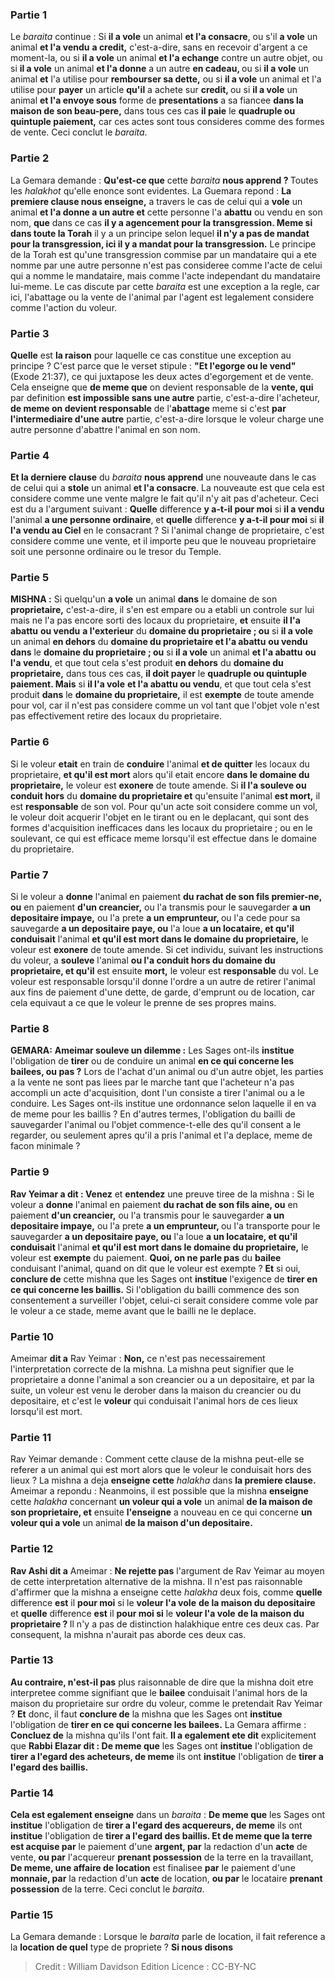 
### Partie 1
Le <i>baraita</i> continue : Si <b>il a vole</b> un animal <b>et l'a consacre</b>, ou s'il <b>a vole</b> un animal <b>et l'a vendu</b> <b>a credit,</b> c'est-a-dire, sans en recevoir d'argent a ce moment-la, ou si <b>il a vole</b> un animal <b>et l'a echange</b> contre un autre objet, ou si <b>il a vole</b> un animal <b>et l'a donne</b> a un autre <b>en cadeau, </b> ou si <b>il a vole</b> un animal <b>et</b> l'a utilise pour <b>rembourser sa dette,</b> ou si <b>il a vole</b> un animal et l'a utilise pour <b>payer</b> un article <b>qu'il</b> a achete sur <b>credit, </b> ou si <b>il a vole</b> un animal <b>et l'a envoye sous</b> forme de <b>presentations</b> a sa fiancee <b>dans la maison de son beau-pere,</b> dans tous ces cas <b>il paie</b> le <b>quadruple ou quintuple paiement,</b> car ces actes sont tous consideres comme des formes de vente. Ceci conclut le <i>baraita</i>.

### Partie 2
La Gemara demande : <b>Qu'est-ce que</b> cette <i>baraita</i> <b>nous apprend ? </b> Toutes les <i>halakhot</i> qu'elle enonce sont evidentes. La Guemara repond : <b>La premiere clause nous enseigne,</b> a travers le cas de celui qui a <b>vole</b> un animal <b>et l'a donne a un autre et</b> cette personne l'a <b>abattu</b> ou vendu en son nom, <b>que</b> dans ce cas <b>il y a agencement pour la transgression. Meme si dans toute la Torah</b> il y a un principe selon lequel <b>il n'y a pas de mandat pour la transgression, ici il y a mandat pour la transgression.</b> Le principe de la Torah est qu'une transgression commise par un mandataire qui a ete nomme par une autre personne n'est pas consideree comme l'acte de celui qui a nomme le mandataire, mais comme l'acte independant du mandataire lui-meme. Le cas discute par cette <i>baraita</i> est une exception a la regle, car ici, l'abattage ou la vente de l'animal par l'agent est legalement considere comme l'action du voleur.

### Partie 3
<b>Quelle</b> est <b>la raison</b> pour laquelle ce cas constitue une exception au principe ? C'est parce que le verset stipule : <b>"Et l'egorge ou le vend"</b> (Exode 21:37), ce qui juxtapose les deux actes d'egorgement et de vente. Cela enseigne que <b>de meme que</b> on devient responsable de la <b>vente, qui</b> par definition <b>est impossible sans une autre</b> partie, c'est-a-dire l'acheteur, <b>de meme on devient responsable</b> de l'<b>abattage</b> meme si c'est <b>par l'intermediaire d'une autre</b> partie, c'est-a-dire lorsque le voleur charge une autre personne d'abattre l'animal en son nom.

### Partie 4
<b>Et la derniere clause</b> du <i>baraita</i> <b>nous apprend</b> une nouveaute dans le cas de celui qui a <b>stole</b> un animal <b>et l'a consacre</b>. La nouveaute est que cela est considere comme une vente malgre le fait qu'il n'y ait pas d'acheteur. Ceci est du a l'argument suivant : <b>Quelle</b> difference <b>y a-t-il pour moi</b> si <b>il a vendu</b> l'animal <b>a une personne ordinaire</b>, et <b>quelle</b> difference <b>y a-t-il pour moi</b> si <b>il l'a vendu au Ciel</b> en le consacrant ? Si l'animal change de proprietaire, c'est considere comme une vente, et il importe peu que le nouveau proprietaire soit une personne ordinaire ou le tresor du Temple.

### Partie 5
<strong>MISHNA :</strong> Si quelqu'un <b>a vole</b> un animal <b>dans</b> le domaine de son <b>proprietaire,</b> c'est-a-dire, il s'en est empare ou a etabli un controle sur lui mais ne l'a pas encore sorti des locaux du proprietaire, <b>et</b> ensuite <b>il l'a abattu</b> <b>ou vendu</b> <b>a l'exterieur</b> du <b>domaine du proprietaire ; ou</b> si <b>il a vole</b> un animal <b>en dehors</b> du <b>domaine du proprietaire et l'a abattu</b> <b>ou vendu</b> <b>dans</b> le <b>domaine du proprietaire ; ou</b> si <b>il a vole</b> un animal <b>et l'a abattu</b> <b>ou l'a vendu</b>, et que tout cela s'est produit <b>en dehors</b> du <b>domaine du proprietaire,</b> dans tous ces cas, <b>il doit payer</b> le <b>quadruple ou quintuple paiement. Mais</b> si <b>il l'a vole</b> <b>et l'a abattu ou vendu</b>, et que tout cela s'est produit <b>dans</b> le <b>domaine du proprietaire,</b> il est <b>exempte</b> de toute amende pour vol, car il n'est pas considere comme un vol tant que l'objet vole n'est pas effectivement retire des locaux du proprietaire.

### Partie 6
Si le voleur <b>etait</b> en train de <b>conduire</b> l'animal <b>et de quitter</b> les locaux du proprietaire, <b>et qu'il est mort</b> alors qu'il etait encore <b>dans le domaine du proprietaire,</b> le voleur est <b>exonere</b> de toute amende. Si <b>il l'a souleve ou conduit hors</b> du <b>domaine du proprietaire et</b> qu'ensuite l'animal <b>est mort,</b> il est <b>responsable</b> de son vol. Pour qu'un acte soit considere comme un vol, le voleur doit acquerir l'objet en le tirant ou en le deplacant, qui sont des formes d'acquisition inefficaces dans les locaux du proprietaire ; ou en le soulevant, ce qui est efficace meme lorsqu'il est effectue dans le domaine du proprietaire.

### Partie 7
Si le voleur a <b>donne</b> l'animal en paiement <b>du rachat de son fils premier-ne, ou</b> en paiement <b>d'un creancier,</b> ou l'a transmis pour le sauvegarder <b>a un depositaire impaye,</b> ou l'a prete <b>a un emprunteur, </b> ou l'a cede pour sa sauvegarde <b>a un depositaire paye, ou</b> l'a loue <b>a un locataire, et qu'il conduisait</b> l'animal <b>et qu'il est mort dans le domaine du proprietaire,</b> le voleur est <b>exonere</b> de toute amende. Si cet individu, suivant les instructions du voleur, a <b>souleve</b> l'animal <b>ou l'a conduit hors du domaine du proprietaire, et qu'il</b> est ensuite <b>mort,</b> le voleur est <b>responsable</b> du vol. Le voleur est responsable lorsqu'il donne l'ordre a un autre de retirer l'animal aux fins de paiement d'une dette, de garde, d'emprunt ou de location, car cela equivaut a ce que le voleur le prenne de ses propres mains.

### Partie 8
<strong>GEMARA:</strong> <b>Ameimar souleve un dilemme :</b> Les Sages ont-ils <b>institue</b> l'obligation de <b>tirer</b> ou de conduire un animal <b>en ce qui concerne les bailees, ou pas ?</b> Lors de l'achat d'un animal ou d'un autre objet, les parties a la vente ne sont pas liees par le marche tant que l'acheteur n'a pas accompli un acte d'acquisition, dont l'un consiste a tirer l'animal ou a le conduire. Les Sages ont-ils institue une ordonnance selon laquelle il en va de meme pour les baillis ? En d'autres termes, l'obligation du bailli de sauvegarder l'animal ou l'objet commence-t-elle des qu'il consent a le regarder, ou seulement apres qu'il a pris l'animal et l'a deplace, meme de facon minimale ?

### Partie 9
<b>Rav Yeimar a dit : Venez</b> et <b>entendez</b> une preuve tiree de la mishna : Si le voleur a <b>donne</b> l'animal en paiement <b>du rachat de son fils aine, ou</b> en paiement <b>d'un creancier,</b> ou l'a transmis pour le sauvegarder <b>a un depositaire impaye,</b> ou l'a prete <b>a un emprunteur, </b> ou l'a transporte pour le sauvegarder <b>a un depositaire paye, ou</b> l'a loue <b>a un locataire, et qu'il conduisait</b> l'animal <b>et qu'il est mort dans le domaine du proprietaire,</b> le voleur est <b>exempte</b> du paiement. <b>Quoi, on ne parle pas</b> du <b>bailee</b> conduisant l'animal, quand on dit que le voleur est exempte ? <b>Et</b> si oui, <b>conclure de</b> cette mishna que les Sages ont <b>institue</b> l'exigence de <b>tirer en ce qui concerne les baillis.</b> Si l'obligation du bailli commence des son consentement a surveiller l'objet, celui-ci serait considere comme vole par le voleur a ce stade, meme avant que le bailli ne le deplace.

### Partie 10
Ameimar <b>dit a</b> Rav Yeimar : <b>Non,</b> ce n'est pas necessairement l'interpretation correcte de la mishna. La mishna peut signifier que le proprietaire a donne l'animal a son creancier ou a un depositaire, et par la suite, un voleur est venu le derober dans la maison du creancier ou du depositaire, et c'est le <b>voleur</b> qui conduisait l'animal hors de ces lieux lorsqu'il est mort.

### Partie 11
Rav Yeimar demande : Comment cette clause de la mishna peut-elle se referer a un animal qui est mort alors que le voleur le conduisait hors des lieux ? La mishna a deja <b>enseigne cette</b> <i>halakha</i> dans <b>la premiere clause.</b> Ameimar a repondu : Neanmoins, il est possible que la mishna <b>enseigne</b> cette <i>halakha</i> concernant <b>un voleur qui a vole</b> un animal <b>de la maison de son proprietaire, et</b> ensuite <b>l'enseigne</b> a nouveau en ce qui concerne <b>un voleur qui a vole</b> un animal <b>de la maison d'un depositaire.</b>

### Partie 12
<b>Rav Ashi dit a</b> Ameimar : <b>Ne rejette pas</b> l'argument de Rav Yeimar au moyen de cette interpretation alternative de la mishna. Il n'est pas raisonnable d'affirmer que la mishna a enseigne cette <i>halakha</i> deux fois, comme <b>quelle</b> difference <b>est</b> il <b>pour moi</b> si le <b>voleur l'a vole</b> <b>de la maison du depositaire</b> et <b>quelle</b> difference <b>est</b> il <b>pour moi si</b> le <b>voleur l'a vole</b> <b>de la maison du proprietaire ? </b> Il n'y a pas de distinction halakhique entre ces deux cas. Par consequent, la mishna n'aurait pas aborde ces deux cas.

### Partie 13
<b>Au contraire, n'est-il pas</b> plus raisonnable de dire que la mishna doit etre interpretee comme signifiant que le <b>bailee</b> conduisait l'animal hors de la maison du proprietaire sur ordre du voleur, comme le pretendait Rav Yeimar ? <b>Et</b> donc, il faut <b>conclure de</b> la mishna que les Sages ont <b>institue</b> l'obligation de <b>tirer en ce qui concerne les bailees.</b> La Gemara affirme : <b>Concluez de</b> la mishna qu'ils l'ont fait. <b>Il a egalement ete dit</b> explicitement que <b>Rabbi Elazar dit : De meme que</b> les Sages ont <b>institue</b> l'obligation de <b>tirer a l'egard des acheteurs, de meme</b> ils ont <b>institue</b> l'obligation de <b>tirer a l'egard des baillis.</b>

### Partie 14
<b>Cela est egalement enseigne</b> dans un <i>baraita</i> : <b>De meme que</b> les Sages ont <b>institue</b> l'obligation de <b>tirer a l'egard des acquereurs, de meme</b> ils ont <b>institue</b> l'obligation de <b>tirer a l'egard des baillis. Et de meme que la terre est acquise par</b> le paiement d'une <b>argent, par</b> la redaction d'un <b>acte</b> de vente, <b>ou par</b> l'acquereur <b>prenant possession</b> de la terre en la travaillant, <b>De meme, une affaire de location</b> est finalisee <b>par</b> le paiement d'une <b>monnaie, par</b> la redaction d'un <b>acte</b> de location, <b>ou par</b> le locataire <b>prenant possession</b> de la terre. Ceci conclut le <i>baraita</i>.

### Partie 15
La Gemara demande : Lorsque le <i>baraita</i> parle de location, il fait reference a la <b>location de quel</b> type de propriete ? <b>Si nous disons</b>

>Credit : William Davidson Edition
>Licence : CC-BY-NC